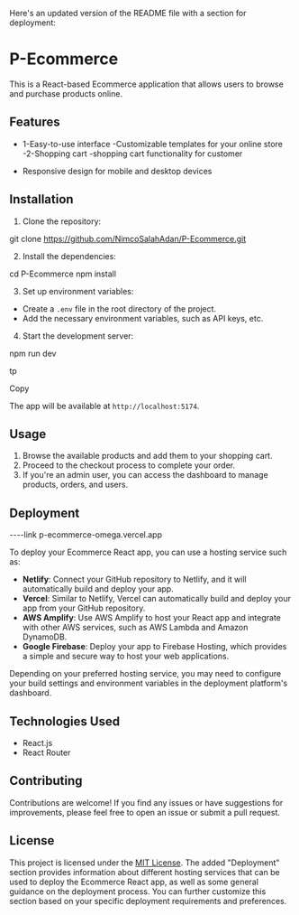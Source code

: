 Here's an updated version of the README file with a section for deployment:


# P-Ecommerce

This is a React-based Ecommerce application that allows users to browse and purchase products online.


## Features

- 1-Easy-to-use interface
  -Customizable templates for your online store
-2-Shopping cart
   -shopping cart functionality for customer


- Responsive design for mobile and desktop devices

## Installation

1. Clone the repository:

git clone https://github.com/NimcoSalahAdan/P-Ecommerce.git




2. Install the dependencies:

cd P-Ecommerce
npm install


3. Set up environment variables:

- Create a `.env` file in the root directory of the project.
- Add the necessary environment variables, such as API keys, etc.

4. Start the development server:

npm run dev

tp

Copy

The app will be available at `http://localhost:5174`.

## Usage

1. Browse the available products and add them to your shopping cart.
2. Proceed to the checkout process to complete your order.
3. If you're an admin user, you can access the dashboard to manage products, orders, and users.

## Deployment

----link   p-ecommerce-omega.vercel.app


To deploy your Ecommerce React app, you can use a hosting service such as:

- **Netlify**: Connect your GitHub repository to Netlify, and it will automatically build and deploy your app.
- **Vercel**: Similar to Netlify, Vercel can automatically build and deploy your app from your GitHub repository.
- **AWS Amplify**: Use AWS Amplify to host your React app and integrate with other AWS services, such as AWS Lambda and Amazon DynamoDB.
- **Google Firebase**: Deploy your app to Firebase Hosting, which provides a simple and secure way to host your web applications.

Depending on your preferred hosting service, you may need to configure your build settings and environment variables in the deployment platform's dashboard.

## Technologies Used

- React.js
- React Router


## Contributing

Contributions are welcome! If you find any issues or have suggestions for improvements, please feel free to open an issue or submit a pull request.

## License

This project is licensed under the [MIT License](LICENSE).
The added "Deployment" section provides information about different hosting services that can be used to deploy the Ecommerce React app, as well as some general guidance on the deployment process. You can further customize this section based on your specific deployment requirements and preferences.
